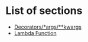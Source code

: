 # List of sections

- [Decorators/\*args/**kwargs](decorator-kwargs-args.md)
- [Lambda Function](lambda-function.md)
